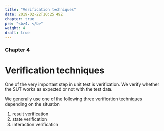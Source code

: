 ```yaml
---
title: "Verification techniques"
date: 2019-02-22T10:25:49Z
chapter: true
pre: "<b>4. </b>"
weight: 4
draft: true
---
```


### Chapter 4

# Verification techniques

One of the very important step in unit test is verification. We verify whether the SUT works as expected or not with the test data.

We generally use one of the following three verification techniques depending on the situation

1. result verification
2. state verification
3. interaction verification